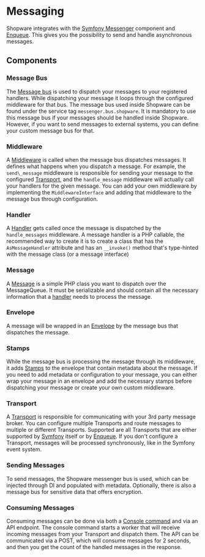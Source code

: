 # Messaging

Shopware integrates with the [Symfony Messenger](https://symfony.com/doc/current/components/messenger.html) component and [Enqueue](https://enqueue.forma-pro.com/). This gives you the possibility to send and handle asynchronous messages.

## Components

### Message Bus

The [Message bus](https://symfony.com/doc/current/components/messenger.html#bus) is used to dispatch your messages to your registered handlers. While dispatching your message it loops through the configured middleware for that bus. The message bus used inside Shopware can be found under the service tag `messenger.bus.shopware`. It is mandatory to use this message bus if your messages should be handled inside Shopware. However, if you want to send messages to external systems, you can define your custom message bus for that.

### Middleware

A [Middleware](https://symfony.com/doc/current/messenger.html#middleware) is called when the message bus dispatches messages. It defines what happens when you dispatch a message. For example, the `send\_message` middleware is responsible for sending your message to the configured [Transport](messaging#transport), and the `handle_message` middleware will actually call your handlers for the given message. You can add your own middleware by implementing the `MiddlewareInterface` and adding that middleware to the message bus through configuration.

### Handler

A [Handler](https://symfony.com/doc/current/messenger.html#registering-handlers) gets called once the message is dispatched by the `handle_messages` middleware. A message handler is a PHP callable, the recommended way to create it is to create a class that has the `AsMessageHandler` attribute and has an `__invoke()` method that's type-hinted with the message class (or a message interface)

### Message

A [Message](https://symfony.com/doc/current/messenger.html#message) is a simple PHP class you want to dispatch over the MessageQueue. It must be serializable and should contain all the necessary information that a [handler](messaging#handler) needs to process the message.

### Envelope

A message will be wrapped in an [Envelope](https://symfony.com/doc/current/components/messenger.html#adding-metadata-to-messages-envelopes) by the message bus that dispatches the message.

### Stamps

While the message bus is processing the message through its middleware, it adds [Stamps](https://symfony.com/doc/current/components/messenger.html#adding-metadata-to-messages-envelopes) to the envelope that contain metadata about the message. If you need to add metadata or configuration to your message, you can either wrap your message in an envelope and add the necessary stamps before dispatching your message or create your own custom middleware.

### Transport

A [Transport](https://symfony.com/doc/current/messenger.html#transports) is responsible for communicating with your 3rd party message broker. You can configure multiple Transports and route messages to multiple or different Transports. Supported are all Transports that are either supported by [Symfony](https://symfony.com/doc/current/messenger.html#transports) itself or by [Enqueue](https://github.com/php-enqueue/enqueue-dev/tree/master/docs/transport). If you don't configure a Transport, messages will be processed synchronously, like in the Symfony event system.

### Sending Messages

To send messages, the Shopware messenger bus is used, which can be injected through DI and populated with metadata. Optionally, there is also a message bus for sensitive data that offers encryption.

### Consuming Messages

Consuming messages can be done via both a [Console command](../../guides/hosting/infrastructure/message-queue#cli-worker) and via an API endpoint. The console command starts a worker that will receive incoming messages from your Transport and dispatch them. The API can be communicated via a POST, which will consume messages for 2 seconds, and then you get the count of the handled messages in the response.
